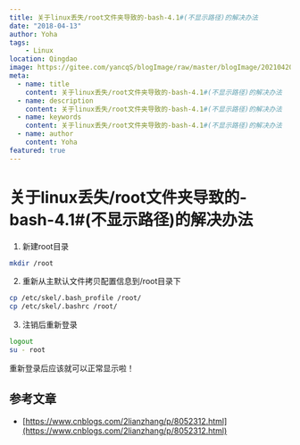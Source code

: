 ```yaml
---
title: 关于linux丢失/root文件夹导致的-bash-4.1#(不显示路径)的解决办法
date: "2018-04-13"
author: Yoha
tags:
    - Linux
location: Qingdao
image: https://gitee.com/yancqS/blogImage/raw/master/blogImage/20210420224048.jpeg
meta:
  - name: title
    content: 关于linux丢失/root文件夹导致的-bash-4.1#(不显示路径)的解决办法
  - name: description
    content: 关于linux丢失/root文件夹导致的-bash-4.1#(不显示路径)的解决办法
  - name: keywords
    content: 关于linux丢失/root文件夹导致的-bash-4.1#(不显示路径)的解决办法
  - name: author
    content: Yoha
featured: true
---
```

# 关于linux丢失/root文件夹导致的-bash-4.1#(不显示路径)的解决办法

1. 新建root目录

```sh
mkdir /root
```
2. 重新从主默认文件拷贝配置信息到/root目录下

```sh
cp /etc/skel/.bash_profile /root/
cp /etc/skel/.bashrc /root/
```
3. 注销后重新登录

```sh
logout
su - root
```
重新登录后应该就可以正常显示啦！

## 参考文章

- [https://www.cnblogs.com/2lianzhang/p/8052312.html](https://www.cnblogs.com/2lianzhang/p/8052312.html)

<comment />